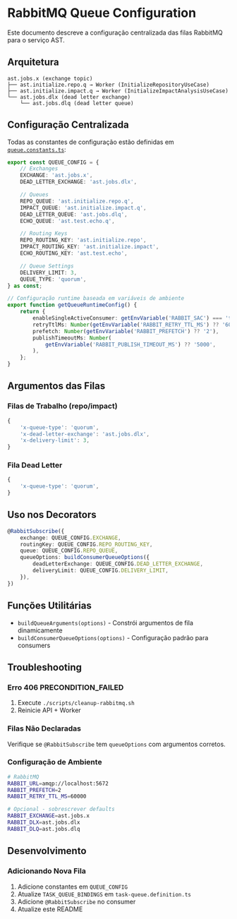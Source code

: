 # RabbitMQ Queue Configuration

Este documento descreve a configuração centralizada das filas RabbitMQ para o serviço AST.

## Arquitetura

```
ast.jobs.x (exchange topic)
├── ast.initialize.repo.q → Worker (InitializeRepositoryUseCase)
├── ast.initialize.impact.q → Worker (InitializeImpactAnalysisUseCase)
└── ast.jobs.dlx (dead letter exchange)
    └── ast.jobs.dlq (dead letter queue)
```

## Configuração Centralizada

Todas as constantes de configuração estão definidas em [`queue.constants.ts`](./queue.constants.ts):

```typescript
export const QUEUE_CONFIG = {
    // Exchanges
    EXCHANGE: 'ast.jobs.x',
    DEAD_LETTER_EXCHANGE: 'ast.jobs.dlx',

    // Queues
    REPO_QUEUE: 'ast.initialize.repo.q',
    IMPACT_QUEUE: 'ast.initialize.impact.q',
    DEAD_LETTER_QUEUE: 'ast.jobs.dlq',
    ECHO_QUEUE: 'ast.test.echo.q',

    // Routing Keys
    REPO_ROUTING_KEY: 'ast.initialize.repo',
    IMPACT_ROUTING_KEY: 'ast.initialize.impact',
    ECHO_ROUTING_KEY: 'ast.test.echo',

    // Queue Settings
    DELIVERY_LIMIT: 3,
    QUEUE_TYPE: 'quorum',
} as const;

// Configuração runtime baseada em variáveis de ambiente
export function getQueueRuntimeConfig() {
    return {
        enableSingleActiveConsumer: getEnvVariable('RABBIT_SAC') === 'true',
        retryTtlMs: Number(getEnvVariable('RABBIT_RETRY_TTL_MS') ?? '60000'),
        prefetch: Number(getEnvVariable('RABBIT_PREFETCH') ?? '2'),
        publishTimeoutMs: Number(
            getEnvVariable('RABBIT_PUBLISH_TIMEOUT_MS') ?? '5000',
        ),
    };
}
```

## Argumentos das Filas

### Filas de Trabalho (repo/impact)

```typescript
{
    'x-queue-type': 'quorum',
    'x-dead-letter-exchange': 'ast.jobs.dlx',
    'x-delivery-limit': 3,
}
```

### Fila Dead Letter

```typescript
{
    'x-queue-type': 'quorum',
}
```

## Uso nos Decorators

```typescript
@RabbitSubscribe({
    exchange: QUEUE_CONFIG.EXCHANGE,
    routingKey: QUEUE_CONFIG.REPO_ROUTING_KEY,
    queue: QUEUE_CONFIG.REPO_QUEUE,
    queueOptions: buildConsumerQueueOptions({
        deadLetterExchange: QUEUE_CONFIG.DEAD_LETTER_EXCHANGE,
        deliveryLimit: QUEUE_CONFIG.DELIVERY_LIMIT,
    }),
})
```

## Funções Utilitárias

- `buildQueueArguments(options)` - Constrói argumentos de fila dinamicamente
- `buildConsumerQueueOptions(options)` - Configuração padrão para consumers

## Troubleshooting

### Erro 406 PRECONDITION_FAILED

1. Execute `./scripts/cleanup-rabbitmq.sh`
2. Reinicie API + Worker

### Filas Não Declaradas

Verifique se `@RabbitSubscribe` tem `queueOptions` com argumentos corretos.

### Configuração de Ambiente

```bash
# RabbitMQ
RABBIT_URL=amqp://localhost:5672
RABBIT_PREFETCH=2
RABBIT_RETRY_TTL_MS=60000

# Opcional - sobrescrever defaults
RABBIT_EXCHANGE=ast.jobs.x
RABBIT_DLX=ast.jobs.dlx
RABBIT_DLQ=ast.jobs.dlq
```

## Desenvolvimento

### Adicionando Nova Fila

1. Adicione constantes em `QUEUE_CONFIG`
2. Atualize `TASK_QUEUE_BINDINGS` em `task-queue.definition.ts`
3. Adicione `@RabbitSubscribe` no consumer
4. Atualize este README
